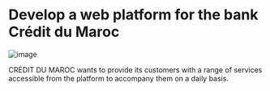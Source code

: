 # Develop a web platform for the bank Crédit du Maroc

![image](https://user-images.githubusercontent.com/93975470/213930546-6f5f9ecd-f96b-4ec4-8314-3dfd770dd837.png)


CRÉDIT DU MAROC wants to provide its customers with a range of services accessible from the platform to accompany them on a daily basis.
